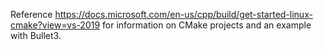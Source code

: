 Reference https://docs.microsoft.com/en-us/cpp/build/get-started-linux-cmake?view=vs-2019 for information on CMake projects and an example with Bullet3.
